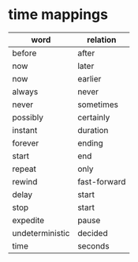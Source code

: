 # time mappings

word | relation
---|---
before | after
now | later
now | earlier
always | never
never | sometimes
possibly | certainly
instant | duration
forever | ending
start | end
repeat | only
rewind | fast-forward
delay | start
stop | start
expedite | pause
undeterministic | decided
time | seconds
